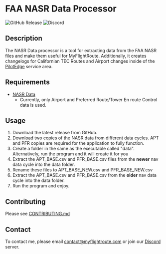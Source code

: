 # FAA NASR Data Processor
![GitHub Release](https://img.shields.io/github/v/release/MyFlightRoute/FAA-NASR-Data-Processor)
![Discord](https://img.shields.io/discord/1183045672379887741)

## Description
The NASR Data processor is a tool for extracting data from the FAA NASR files and make them useful for MyFlightRoute. Additionally, it creates changelogs for Californian TEC Routes and Airport changes inside of the [PilotEdge](https://pilotedge.net) service area.

## Requirements
- [NASR Data](https://www.faa.gov/air_traffic/flight_info/aeronav/Aero_Data/NASR_Subscription/)
    - Currently, only Airport and Preferred Route/Tower En route Control data is used.


## Usage
1. Download the latest release from GitHub.
2. Download two copies of the NASR data from different data cycles. APT and PFR copies are required for the application to fully function.
3. Create a folder in the same as the executable called "data". Alternatively, run the program and it will create it for you
4. Extract the APT_BASE.csv and PFR_BASE.csv files from the **newer** nav data cycle into the data folder.
5. Rename these files to APT_BASE_NEW.csv and PFR_BASE_NEW.csv
6. Extract the APT_BASE.csv and PFR_BASE.csv from the **older** nav data cycle into the data folder.
7. Run the program and enjoy.

## Contributing
Please see [CONTRIBUTING.md](CONTRIBUTING.md)

## Contact
To contact me, please email contact@myflightroute.com or join our [Discord](https://discord.gg/RcGaSD4Wcm) server.
